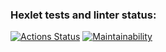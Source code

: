 ### Hexlet tests and linter status:
[![Actions Status](https://github.com/Blind-Beast/python-project-49/actions/workflows/hexlet-check.yml/badge.svg)](https://github.com/Blind-Beast/python-project-49/actions)
[![Maintainability](https://api.codeclimate.com/v1/badges/caaee538cb8cd2e8e8b0/maintainability)](https://codeclimate.com/github/Blind-Beast/python-project-49/maintainability)
